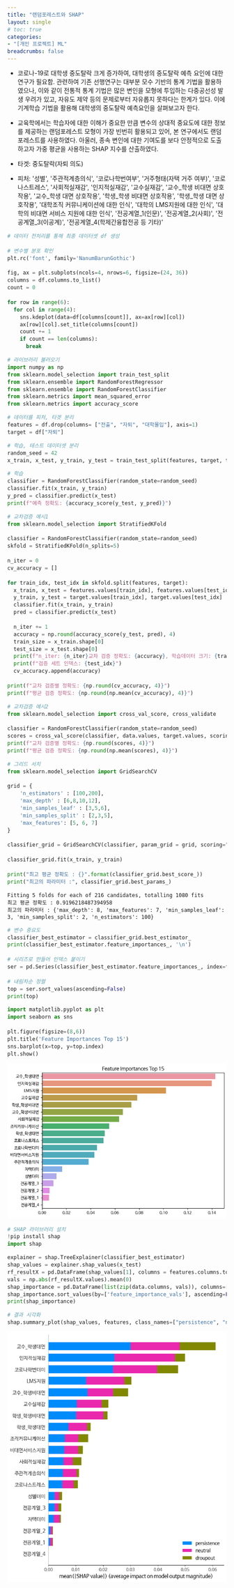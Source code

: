 ```yaml
---
title: "랜덤포레스트와 SHAP"
layout: single
# toc: true
categories: 
- "[개인 프로젝트] ML"
breadcrumbs: false
---
```


* 코로나-19로 대학생 중도탈락 크게 증가하여, 대학생의 중도탈락 예측 요인에 대한 연구가 필요함. 관련하여 기존 선행연구는 대부분 모수 기반의 통계 기법을 활용하였으나, 이와 같이 전통적 통계 기법은 많은 변인을 모형에 투입하는 다중공선성 발생 우려가 있고, 자유도 제약 등의 문제로부터 자유롭지 못하다는 한계가 있다. 이에 기계학습 기법을 활용해 대학생의 중도탈락 예측요인을 살펴보고자 한다.

* 교육학에서는 학습자에 대한 이해가 중요한 만큼 변수의 상대적 중요도에 대한 정보를 제공하는 랜덤포레스트 모형이 가장 빈번히 활용되고 있어, 본 연구에서도 랜덤포레스트를 사용하였다. 아울러, 종속 변인에 대한 기여도를 보다 안정적으로 도출하고자 가중 평균을 사용하는 SHAP 지수를 산출하였다.

* 타겟: 중도탈락(자퇴 의도) 
* 피처: '성별', '주관적계층의식', '코로나학번여부', '거주형태(자택 거주 여부)', '코로나스트레스', '사회적실재감', '인지적실재감', '교수실재감', '교수_학생 비대면 상호작용', '교수_학생 대면 상호작용', '학생_학생 비대면 상호작용', '학생_학생 대면 상호작용', '대학조직 커뮤니케이션에 대한 인식', '대학의 LMS지원에 대한 인식', '대학의 비대면 서비스 지원에 대한 인식', '전공계열_1(인문)', '전공계열_2(사회)', '전공계열_3(이공계)', '전공계열_4(학제간융합전공 등 기타)'

```python
# 데이터 전처리를 통해 최종 데이터셋 df 생성

# 변수별 분포 확인
plt.rc('font', family='NanumBarunGothic')

fig, ax = plt.subplots(ncols=4, nrows=6, figsize=(24, 36))
columns = df.columns.to_list()
count = 0

for row in range(6):
  for col in range(4):
    sns.kdeplot(data=df[columns[count]], ax=ax[row][col])
    ax[row][col].set_title(columns[count])
    count += 1
    if count == len(columns):
      break
```

```python
# 라이브러리 불러오기
import numpy as np
from sklearn.model_selection import train_test_split
from sklearn.ensemble import RandomForestRegressor
from sklearn.ensemble import RandomForestClassifier
from sklearn.metrics import mean_squared_error
from sklearn.metrics import accuracy_score
```

```python
# 데이터를 피처, 타겟 분리 
features = df.drop(columns= ["전출", "자퇴", "대학몰입"], axis=1)
target = df["자퇴"]
```

```python
# 학습, 테스트 데이터셋 분리 
random_seed = 42
x_train, x_test, y_train, y_test = train_test_split(features, target, test_size=0.3, shuffle=True random_state=random_seed)
```

```python
# 학습 
classifier = RandomForestClassifier(random_state=random_seed)
classifier.fit(x_train, y_train)
y_pred = classifier.predict(x_test)
print(f"예측 정확도: {accuracy_score(y_test, y_pred)}")
```

```python
# 교차검증 예시1 
from sklearn.model_selection import StratifiedKFold

classifier = RandomForestClassifier(random_state=random_seed)
skfold = StratifiedKFold(n_splits=5)

n_iter = 0
cv_accuracy = []

for train_idx, test_idx in skfold.split(features, target):
  x_train, x_test = features.values[train_idx], features.values[test_idx]
  y_train, y_test = target.values[train_idx], target.values[test_idx]
  classifier.fit(x_train, y_train)
  pred = classifier.predict(x_test)

  n_iter += 1
  accuracy = np.round(accuracy_score(y_test, pred), 4)
  train_size = x_train.shape[0]
  test_size = x_test.shape[0]
  print(f"n_iter: {n_iter}교차 검증 정확도: {accuracy}, 학습데이터 크기: {train_size}, 검증데이터 크기: {test_size} ")
  print(f"검증 세트 인덱스: {test_idx}")
  cv_accuracy.append(accuracy)

print(f"교차 검증별 정확도: {np.round(cv_accuracy, 4)}")
print(f"평균 검증 정확도: {np.round(np.mean(cv_accuracy), 4)}")
```

```python
# 교차검증 예시2 
from sklearn.model_selection import cross_val_score, cross_validate

classifier = RandomForestClassifier(random_state=random_seed)
scores = cross_val_score(classifier, data.values, target.values, scoring="accuracy", cv=5)
print(f"교차 검증별 정확도: {np.round(scores, 4)}")
print(f"평균 검증 정확도: {np.round(np.mean(scores), 4)}")
```

```python
# 그리드 서치 
from sklearn.model_selection import GridSearchCV

grid = {
    'n_estimators' : [100,200],
    'max_depth' : [6,8,10,12],
    'min_samples_leaf' : [3,5,6],
    'min_samples_split' : [2,3,5],
    'max_features': [5, 6, 7]
}

classifier_grid = GridSearchCV(classifier, param_grid = grid, scoring="accuracy", n_jobs=-1, verbose =1)

classifier_grid.fit(x_train, y_train)

print("최고 평균 정확도 : {}".format(classifier_grid.best_score_))
print("최고의 파라미터 :", classifier_grid.best_params_)
```
    Fitting 5 folds for each of 216 candidates, totalling 1080 fits
    최고 평균 정확도 : 0.9196218487394958
    최고의 파라미터 : {'max_depth': 8, 'max_features': 7, 'min_samples_leaf': 3, 'min_samples_split': 2, 'n_estimators': 100}

```python
# 변수 중요도 
classifier_best_estimator = classifier_grid.best_estimator_
print(classifier_best_estimator.feature_importances_, '\n')

# 시리즈로 만들어 인덱스 붙이기
ser = pd.Series(classifier_best_estimator.feature_importances_, index=features.columns)

# 내림차순 정렬 
top = ser.sort_values(ascending=False)
print(top)
```

```python
import matplotlib.pyplot as plt
import seaborn as sns

plt.figure(figsize=(8,6))
plt.title('Feature Importances Top 15')
sns.barplot(x=top, y=top.index)
plt.show()
```  
<p align="center"><img src="/assets/images/rf_feature_importance.png" title="feature importance"/></p>

```python
# SHAP 라이브러리 설치
!pip install shap
import shap
```

```python
explainer = shap.TreeExplainer(classifier_best_estimator)
shap_values = explainer.shap_values(x_test)
rf_resultX = pd.DataFrame(shap_values[1], columns = features.columns.to_list())
vals = np.abs(rf_resultX.values).mean(0)
shap_importance = pd.DataFrame(list(zip(data.columns, vals)), columns=['col_name', 'feature_importance_vals'])
shap_importance.sort_values(by=['feature_importance_vals'], ascending=False, inplace=True)
print(shap_importance)
```

```python
# 결과 시각화
shap.summary_plot(shap_values, features, class_names=["persistence", "neutral", "droupout"])
```  
<p align="center"><img src="/assets/images/shap.png" title="feature importance"/></p>